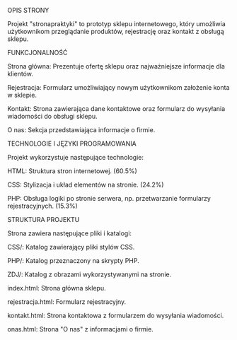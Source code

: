 OPIS STRONY 

Projekt "stronapraktyki" to prototyp sklepu internetowego, który umożliwia użytkownikom przeglądanie produktów, rejestrację oraz kontakt z obsługą sklepu.



FUNKCJONALNOŚĆ 

Strona główna: Prezentuje ofertę sklepu oraz najważniejsze informacje dla klientów.

Rejestracja: Formularz umożliwiający nowym użytkownikom założenie konta w sklepie.

Kontakt: Strona zawierająca dane kontaktowe oraz formularz do wysyłania wiadomości do obsługi sklepu.

O nas: Sekcja przedstawiająca informacje o firmie.



TECHNOLOGIE I JĘZYKI PROGRAMOWANIA

Projekt wykorzystuje następujące technologie:

HTML: Struktura stron internetowej. (60.5%)

CSS: Stylizacja i układ elementów na stronie. (24.2%)

PHP: Obsługa logiki po stronie serwera, np. przetwarzanie formularzy rejestracyjnych. (15.3%)



STRUKTURA PROJEKTU

Strona zawiera następujące pliki i katalogi:

CSS/: Katalog zawierający pliki stylów CSS.

PHP/: Katalog przeznaczony na skrypty PHP.

ZDJ/: Katalog z obrazami wykorzystywanymi na stronie.

index.html: Strona główna sklepu.

rejestracja.html: Formularz rejestracyjny.

kontakt.html: Strona kontaktowa z formularzem do wysyłania wiadomości.

onas.html: Strona "O nas" z informacjami o firmie.
